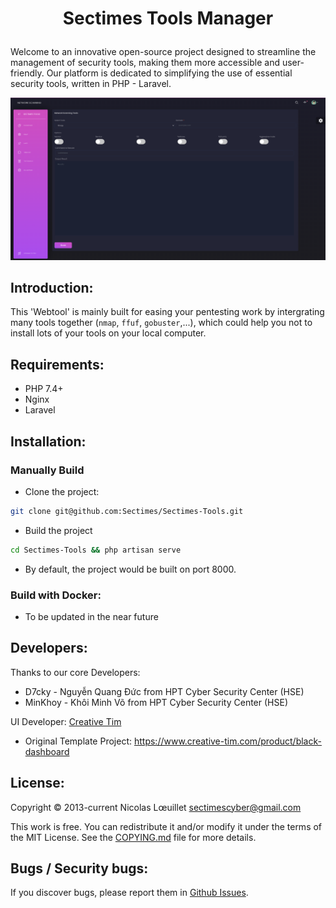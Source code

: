 # <p style="text-align:center"> Sectimes Tools Manager </p>

Welcome to an innovative open-source project designed to streamline the management of security tools, making them more accessible and user-friendly. Our platform is dedicated to simplifying the use of essential security tools, written in PHP - Laravel.

![Sectimes-tools-example-pic](/public/img/Sectimes-tools-example-pic.png)
## Introduction:
This 'Webtool' is mainly built for easing your pentesting work by intergrating many tools together (`nmap`, `ffuf`, `gobuster`,...), which could help you not to install lots of your tools on your local computer.

## Requirements:
- PHP 7.4+
- Nginx
- Laravel

## Installation:
### Manually Build 
- Clone the project:
```bash
git clone git@github.com:Sectimes/Sectimes-Tools.git
```
- Build the project
```bash
cd Sectimes-Tools && php artisan serve
```
- By default, the project would be built on port 8000.

### Build with Docker:
- To be updated in the near future

## Developers:
Thanks to our core Developers:
- D7cky - Nguyễn Quang Đức from HPT Cyber Security Center (HSE)
- MinKhoy - Khôi Minh Võ from HPT Cyber Security Center (HSE)

UI Developer: [Creative Tim](https://www.creative-tim.com)
- Original Template Project: https://www.creative-tim.com/product/black-dashboard

## License:
Copyright © 2013-current Nicolas Lœuillet [sectimescyber@gmail.com](sectimescyber@gmail.com)

This work is free. You can redistribute it and/or modify it under the terms of the MIT License. See the [COPYING.md](https://github.com/wallabag/wallabag/blob/master/COPYING.md) file for more details.

## Bugs / Security bugs:
If you discover bugs, please report them in [Github Issues](https://github.com/Sectimes/Sectimes-Tools/issues).